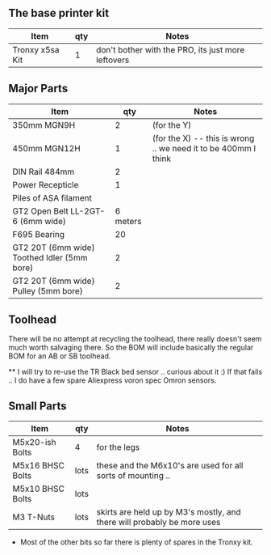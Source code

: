 ## The base printer kit

Item | qty | Notes
--- | --- | ---
Tronxy x5sa Kit | 1 | don't bother with the PRO, its just more leftovers

## Major Parts

Item | qty | Notes
--- | --- | ---
350mm MGN9H | 2 | (for the Y)
450mm MGN12H | 1 | (for the X) -- this is wrong .. we need it to be 400mm I think
DIN Rail 484mm | 2 |
Power Recepticle | 1 |
Piles of ASA filament | |
GT2 Open Belt LL-2GT-6 (6mm wide) | 6 meters |
F695 Bearing | 20 |
GT2 20T (6mm wide) Toothed Idler (5mm bore) | 2
GT2 20T (6mm wide) Pulley (5mm bore) | 2

## Toolhead

There will be no attempt at recycling the toolhead, there really doesn't seem much worth salvaging there. So the BOM will include basically the regular BOM for an AB or SB toolhead.

** I will try to re-use the TR Black bed sensor .. curious about it :) If that fails .. I do have a few spare Aliexpress voron spec Omron sensors.

## Small Parts

Item | qty | Notes
--- | --- | ---
M5x20-ish Bolts | 4 | for the legs
M5x16 BHSC Bolts | lots | these and the M6x10's are used for all sorts of mounting .. 
M5x10 BHSC Bolts | lots |
M3 T-Nuts | lots | skirts are held up by M3's mostly, and there will probably be more uses
* Most of the other bits so far there is plenty of spares in the Tronxy kit.
